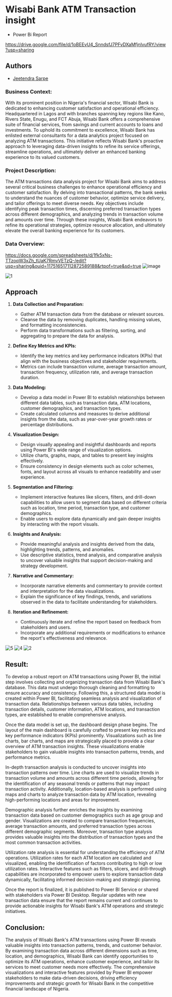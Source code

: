 
# Wisabi Bank ATM Transaction insight
 - Power Bi Report

https://drive.google.com/file/d/1oBEEvU4_SnndsfJ7PFvDXaMfjnlvufRY/view?usp=sharing



## Authors

- [Jeetendra Sarpe](https://github.com/jtndr26)


### Business Context:
With its prominent position in Nigeria's financial sector, Wisabi Bank is dedicated to enhancing customer satisfaction and operational efficiency. Headquartered in Lagos and with branches spanning key regions like Kano, Rivers State, Enugu, and FCT Abuja, Wisabi Bank offers a comprehensive suite of financial services, from savings and current accounts to loans and investments. To uphold its commitment to excellence, Wisabi Bank has enlisted external consultants for a data analytics project focused on analyzing ATM transactions. This initiative reflects Wisabi Bank's proactive approach to leveraging data-driven insights to refine its service offerings, streamline operations, and ultimately deliver an enhanced banking experience to its valued customers.

### Project Description:
The ATM transactions data analysis project for Wisabi Bank aims to address several critical business challenges to enhance operational efficiency and customer satisfaction. By delving into transactional patterns, the bank seeks to understand the nuances of customer behavior, optimize service delivery, and tailor offerings to meet diverse needs. Key objectives include identifying peak transaction times, discerning preferred transaction types across different demographics, and analyzing trends in transaction volume and amounts over time. Through these insights, Wisabi Bank endeavors to refine its operational strategies, optimize resource allocation, and ultimately elevate the overall banking experience for its customers.
### Data Overview:
https://docs.google.com/spreadsheets/d/1fk5xNs-TTzoqW3xZh_tUaK7RmvVETzQ-/edit?usp=sharing&ouid=117516517112872589188&rtpof=true&sd=true
![image](https://github.com/jtndr26/WisabiBank/assets/78334379/7fd26b21-fc46-44f2-bafd-99327b84169c)


![1](https://github.com/jtndr26/WisabiBank/assets/78334379/26b33afe-9158-4e95-a460-dd110a2e8232)


## Approach

1. **Data Collection and Preparation:**
   - Gather ATM transaction data from the database or relevant sources.
   - Cleanse the data by removing duplicates, handling missing values, and formatting inconsistencies.
   - Perform data transformations such as filtering, sorting, and aggregating to prepare the data for analysis.

2. **Define Key Metrics and KPIs:**
   - Identify the key metrics and key performance indicators (KPIs) that align with the business objectives and stakeholder requirements.
   - Metrics can include transaction volume, average transaction amount, transaction frequency, utilization rate, and average transaction duration.

3. **Data Modeling:**
   - Develop a data model in Power BI to establish relationships between different data tables, such as transaction data, ATM locations, customer demographics, and transaction types.
   - Create calculated columns and measures to derive additional insights from the data, such as year-over-year growth rates or percentage distributions.

4. **Visualization Design:**
   - Design visually appealing and insightful dashboards and reports using Power BI's wide range of visualization options.
   - Utilize charts, graphs, maps, and tables to present key insights effectively.
   - Ensure consistency in design elements such as color schemes, fonts, and layout across all visuals to enhance readability and user experience.

5. **Segmentation and Filtering:**
   - Implement interactive features like slicers, filters, and drill-down capabilities to allow users to segment data based on different criteria such as location, time period, transaction type, and customer demographics.
   - Enable users to explore data dynamically and gain deeper insights by interacting with the report visuals.

6. **Insights and Analysis:**
   - Provide meaningful analysis and insights derived from the data, highlighting trends, patterns, and anomalies.
   - Use descriptive statistics, trend analysis, and comparative analysis to uncover valuable insights that support decision-making and strategy development.

7. **Narrative and Commentary:**
   - Incorporate narrative elements and commentary to provide context and interpretation for the data visualizations.
   - Explain the significance of key findings, trends, and variations observed in the data to facilitate understanding for stakeholders.

8. **Iteration and Refinement:**
   - Continuously iterate and refine the report based on feedback from stakeholders and users.
   - Incorporate any additional requirements or modifications to enhance the report's effectiveness and relevance.

![5](https://github.com/jtndr26/WisabiBank/assets/78334379/573d7ca2-d87b-49a7-9a0d-19a09c9860a1)
![4](https://github.com/jtndr26/WisabiBank/assets/78334379/bde2c66a-8c18-4b1a-8141-8f1cf363cab1)
![2](https://github.com/jtndr26/WisabiBank/assets/78334379/63b36c43-6972-476a-bc61-cb51c7221e46)




## **Result**: 

To develop a robust report on ATM transactions using Power BI, the initial step involves collecting and organizing transaction data from Wisabi Bank's database. This data must undergo thorough cleaning and formatting to ensure accuracy and consistency. Following this, a structured data model is created within Power BI, facilitating seamless analysis and visualization of transaction data. Relationships between various data tables, including transaction details, customer information, ATM locations, and transaction types, are established to enable comprehensive analysis.

Once the data model is set up, the dashboard design phase begins. The layout of the main dashboard is carefully crafted to present key metrics and key performance indicators (KPIs) prominently. Visualizations such as line charts, bar charts, and maps are strategically placed to provide a clear overview of ATM transaction insights. These visualizations enable stakeholders to gain valuable insights into transaction patterns, trends, and performance metrics.

In-depth transaction analysis is conducted to uncover insights into transaction patterns over time. Line charts are used to visualize trends in transaction volume and amounts across different time periods, allowing for the identification of any seasonal trends or patterns that may impact transaction activity. Additionally, location-based analysis is performed using maps and charts to analyze transaction data by ATM location, revealing high-performing locations and areas for improvement.

Demographic analysis further enriches the insights by examining transaction data based on customer demographics such as age group and gender. Visualizations are created to compare transaction frequencies, average transaction amounts, and preferred transaction types across different demographic segments. Moreover, transaction type analysis provides valuable insights into the distribution of transaction types and the most common transaction activities.

Utilization rate analysis is essential for understanding the efficiency of ATM operations. Utilization rates for each ATM location are calculated and visualized, enabling the identification of factors contributing to high or low utilization rates. Interactive features such as filters, slicers, and drill-through capabilities are incorporated to empower users to explore transaction data dynamically, facilitating informed decision-making and strategic planning.

Once the report is finalized, it is published to Power BI Service or shared with stakeholders via Power BI Desktop. Regular updates with new transaction data ensure that the report remains current and continues to provide actionable insights for Wisabi Bank's ATM operations and strategic initiatives.

## **Conclusion**:
The analysis of Wisabi Bank's ATM transactions using Power BI reveals valuable insights into transaction patterns, trends, and customer behavior. By examining transaction data across different dimensions such as time, location, and demographics, Wisabi Bank can identify opportunities to optimize its ATM operations, enhance customer experience, and tailor its services to meet customer needs more effectively. The comprehensive visualizations and interactive features provided by Power BI empower stakeholders to make data-driven decisions, driving efficiency improvements and strategic growth for Wisabi Bank in the competitive financial landscape of Nigeria.
